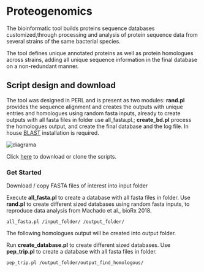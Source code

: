 # Proteogenomics

The bioinformatic tool builds proteins sequence databases customized,through processing and analysis of protein sequence data from several strains of the same bacterial species.

The tool defines unique annotated proteins as well as protein homologues across strains, adding all unique sequence information in the final database on a non-redundant manner.

## Script design and download

The tool was designed in PERL and is present as two modules: **rand.pl** provides the sequence alignment and creates the outputs with unique entries and homologues using random fasta inputs, already to create outputs with all fasta files in folder use all_fasta.pl.; **create_bd.pl** process the homologues output, and create the final database and the log file. In house [BLAST](https://blast.ncbi.nlm.nih.gov/Blast.cgi) installation is required.

![diagrama](https://user-images.githubusercontent.com/8170234/46799804-26eb2580-cd2c-11e8-95bb-4a2da2b573d9.png)

Click [here](https://github.com/karlactm/Proteogenomics.git) to download or clone the scripts.

### Get Started

Download / copy FASTA files of interest into input folder 

Execute **all_fasta.pl** to create a database with all fasta files in folder. Use **rand.pl** to create different sized databases using random fasta inputs, to reproduce data analysis from Machado et al., bioRx 2018.

```
all_fasta.pl /input_folder/ /output_folder/
```

The following homologues output will be created into output folder. 

Run **create_database.pl** to create different sized databases. Use **pep_trip.pl** to create a database with all fasta files in folder.

```
pep_trip.pl /output_folder/output_find_homologous/
```







